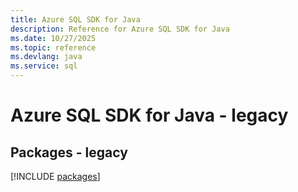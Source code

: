```yaml
---
title: Azure SQL SDK for Java
description: Reference for Azure SQL SDK for Java
ms.date: 10/27/2025
ms.topic: reference
ms.devlang: java
ms.service: sql
---
```

# Azure SQL SDK for Java - legacy
## Packages - legacy
[!INCLUDE [packages](sql-index.md)]